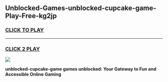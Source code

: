 
## Unblocked-Games-unblocked-cupcake-game-Play-Free-kg2jp
<h3>
<a href="https://premium76.site?title=unblocked-cupcake-game&ref=15A">CLICK TO PLAY</a></h3>
<hr>

<h3>
<a href="https://premium76.site?title=unblocked-cupcake-game&ref=15A">CLICK 2 PLAY</a>
  
</h3>

<a href="https://premium76.site?title=unblocked-cupcake-game&ref=15A"><img src="https://clearcache.store/games.png"></a>


**unblocked-cupcake-game games unblocked: Your Gateway to Fun and Accessible Online Gaming**
